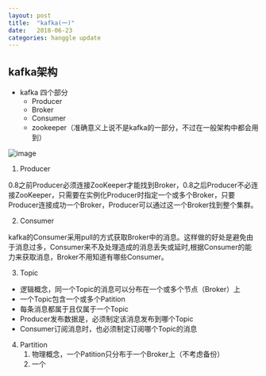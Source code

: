 ```yaml
---
layout: post
title:  "kafka(一)"
date:   2018-06-23 
categories: hanggle update
---
```




## kafka架构
* kafka 四个部分
    * Producer
    * Broker
    * Consumer
    * zookeeper（准确意义上说不是kafka的一部分，不过在一般架构中都会用到）


![image](https://raw.githubusercontent.com/hanggle/hanggle.github.io/master/assets/images/2018/06/1529744367.png)

1. Producer

0.8之前Producer必须连接ZooKeeper才能找到Broker，0.8之后Producer不必连接ZooKeeper，只需要在实例化Producer时指定一个或多个Broker，只要Producer连接成功一个Broker，Producer可以通过这一个Broker找到整个集群。

2. Consumer

kafka的Consumer采用pull的方式获取Broker中的消息。这样做的好处是避免由于消息过多，Consumer来不及处理造成的消息丢失或延时,根据Consumer的能力来获取消息，Broker不用知道有哪些Consumer。

3. Topic

 * 逻辑概念，同一个Topic的消息可以分布在一个或多个节点（Broker）上
 * 一个Topic包含一个或多个Patition
 * 每条消息都属于且仅属于一个Topic
 * Producer发布数据是，必须制定该消息发布到哪个Topic
 * Consumer订阅消息时，也必须制定订阅哪个Topic的消息

4. Partition
    1. 物理概念，一个Patition只分布于一个Broker上（不考虑备份）
    2. 一个